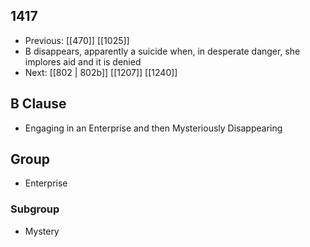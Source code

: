 ## 1417
- Previous: [[470]] [[1025]] 
- B disappears, apparently a suicide when, in desperate danger, she implores aid and it is denied
- Next: [[802 | 802b]] [[1207]] [[1240]] 

## B Clause
- Engaging in an Enterprise and then Mysteriously Disappearing

## Group
- Enterprise

### Subgroup
- Mystery

